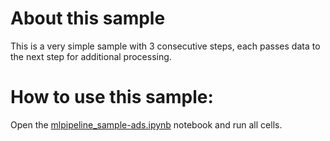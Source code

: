# About this sample
This is a very simple sample with 3 consecutive steps, each passes data to the next step for additional processing.

# How to use this sample:
Open the [mlpipeline_sample-ads.ipynb](/workspaces/oci-data-science-ai-samples/pipelines/samples/simple/mlpipeline_sample-ads.ipynb) notebook and run all cells.
